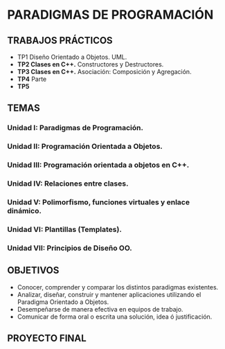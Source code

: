 # PARADIGMAS DE PROGRAMACIÓN
## TRABAJOS PRÁCTICOS
+ TP1 Diseño Orientado a Objetos. UML.
+ **TP2 Clases en C++.** Constructores y Destructores.
+ **TP3 Clases en C++.** Asociación: Composición y Agregación.
+ **TP4** Parte 
+ **TP5**
 
## TEMAS
### Unidad I: Paradigmas de Programación.
### Unidad II: Programación Orientada a Objetos.
### Unidad III: Programación orientada a objetos en C++.
### Unidad IV: Relaciones entre clases.
### Unidad V: Polimorfismo, funciones virtuales y enlace dinámico.
### Unidad VI: Plantillas (Templates).
### Unidad VII: Principios de Diseño OO.

## OBJETIVOS
+ Conocer, comprender y comparar los distintos paradigmas existentes.
+ Analizar, diseñar, construir y mantener aplicaciones utilizando el Paradigma Orientado a Objetos.
+ Desempeñarse de manera efectiva en equipos de trabajo.
+ Comunicar de forma oral o escrita una solución, idea ó justificación.

## PROYECTO FINAL